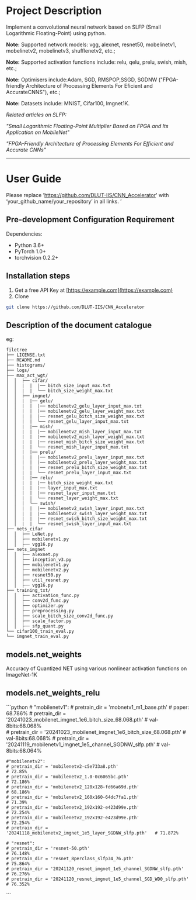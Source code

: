 # Project Description

Implement a convolutional neural network based on SLFP (Small Logarithmic Floating-Point) using python.  

**Note:** Supported network models: vgg, alexnet, resnet50, mobelinetv1, mobelinetv2, mobelinetv3, shufflenetv2, etc.;   

**Note:** Supported activation functions include: relu, qelu, prelu, swish, mish, etc.;  

**Note:** Optimisers include:Adam, SGD, RMSPOP,SSGD, SGDNW ("FPGA-friendly Architecture of Processing Elements For Eficient and AccurateCNNS"), etc.;  

**Note:** Datasets include: MNIST, Cifar100, lmgnet1K.  


*Related articles on SLFP:*

*"Small Logarithmic Floating-Point Multiplier Based on FPGA and Its Application on MobileNet"*  

*"FPGA-Friendly Architecture of Processing Elements For Efficient and Accurate CNNs"*  

****

# User Guide

Please replace ’https://github.com/DLUT-IIS/CNN_Accelerator' with ‘your_github_name/your_repository’ in all links. ’

## Pre-development Configuration Requirement

Dependencies:
- Python 3.6+
- PyTorch 1.0+
- torchvision 0.2.2+

## **Installation steps**

1. Get a free API Key at [https://example.com](https://example.com)
2. Clone 

```sh
git clone https://github.com/DLUT-IIS/CNN_Accelerator
```

## Description of the document catalogue
eg:

```
filetree 
├── LICENSE.txt
├── README.md
├── histograms/
├── logs/
├── max_act_wgt/
│  │  ├── cifar/
│  │  |  |  |── bitch_size_input_max.txt
│  │  |  |  └── bitch_size_weight_max.txt
│  │  ├── imgnet/
│  │  |  |── gelu/
│  │  |  |  |── mobilenetv2_gelu_layer_input_max.txt
│  │  |  |  |── mobilenetv2_gelu_layer_weight_max.txt
│  │  |  |  |── resnet_gelu_bitch_size_weight_max.txt
│  │  |  |  └── resnet_gelu_layer_input_max.txt
│  │  |  |── mish/
│  │  |  |  |── mobilenetv2_mish_layer_input_max.txt
│  │  |  |  |── mobilenetv2_mish_layer_weight_max.txt
│  │  |  |  |── resnet_mish_bitch_size_weight_max.txt
│  │  |  |  └── resnet_mish_layer_input_max.txt
│  │  |  |── prelu/
│  │  |  |  |── mobilenetv2_prelu_layer_input_max.txt
│  │  |  |  |── mobilenetv2_prelu_layer_weight_max.txt
│  │  |  |  |── resnet_prelu_bitch_size_weight_max.txt
│  │  |  |  └── resnet_prelu_layer_input_max.txt
│  │  |  |── relu/
│  │  |  |  |── bitch_size_weight_max.txt
│  │  |  |  |── layer_input_max.txt
│  │  |  |  |── resnet_layer_input_max.txt
│  │  |  |  └── resnet_layer_weight_max.txt
│  │  |  └── swish/
│  │  |  |  |── mobilenetv2_swish_layer_input_max.txt
│  │  |  |  |── mobilenetv2_swish_layer_weight_max.txt
│  │  |  |  |── resnet_swish_bitch_size_weight_max.txt
│  │  |  |  └── resnet_swish_layer_input_max.txt
├── nets_cifar
│  │  ├── LeNet.py
│  │  ├── mobilenetv1.py
│  │  ├── vgg16.py
├── nets_imgnet
│  │  ├── alexnet.py
│  │  ├── inception_v3.py
│  │  ├── mobilenetv1.py
│  │  ├── mobilenetv2.py
│  │  ├── resnet50.py
│  │  ├── util_resnet.py
│  │  ├── vgg16.py
├── training_txt/
│  │  ├── activation_func.py
│  │  ├── conv2d_func.py
│  │  ├── optimizer.py
│  │  ├── preprocessing.py
│  │  ├── scale_bitch_size_conv2d_func.py
│  │  ├── scale_factor.py
│  │  ├── sfp_quant.py
└── cifar100_train_eval.py
└── imgnet_train_eval.py

```

## models.net_weights
Accuracy of Quantized NET using various nonlinear activation functions on ImageNet-1K   

## models.net_weights_relu
\`\`\`python
    # "mobilenetv1":
    # pretrain_dir = 'mobnetv1_m1_base.pth'                                   # paper: 68.786%
    # pretrain_dir = '20241023_mobilenet_imgnet_1e6_bitch_size_68.068.pth'    # val-8bits:68.068%  
    # pretrain_dir = '20241023_mobilenet_imgnet_1e6_bitch_size_68.068.pth'    # val-8bits:68.068%
    # pretrain_dir = '20241119_mobilenetv1_imgnet_1e5_channel_SGDNW_slfp.pth' # val-8bits:68.064% 

    #"mobilenetv2":
    # pretrain_dir = 'mobilenetv2-c5e733a8.pth'                               # 72.85% 
    # pretrain_dir = 'mobilenetv2_1.0-0c6065bc.pth'                           # 72.186%
    # pretrain_dir = 'mobilenetv2_128x128-fd66a69d.pth'                       # 68.186%
    # pretrain_dir = 'mobilenetv2_160x160-64dc7fa1.pth'                       # 71.39%
    # pretrain_dir = 'mobilenetv2_192x192-e423d99e.pth'                       # 72.254% 
    # pretrain_dir = 'mobilenetv2_192x192-e423d99e.pth'                       # 72.254% 
    # pretrain_dir = '20241118_mobilenetv2_imgnet_1e5_layer_SGDNW_slfp.pth'   # 71.872% 
                                     
    # "resnet":
    # pretrain_dir = 'resnet-50.pth'                                          # 76.148% 
    # pretrain_dir = 'resnet_8perclass_slfp34_76.pth'                         # 75.864%
    # pretrain_dir = '20241120_resnet_imgnet_1e5_channel_SGDNW_slfp.pth'      # 76.276%
    # pretrain_dir = '20241120_resnet_imgnet_1e5_channel_SGD_WD0_slfp.pth'    # 76.352% 
\`\`\`




